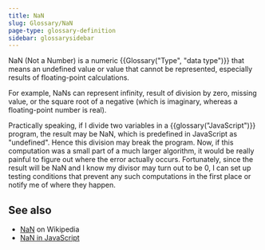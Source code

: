 ```yaml
---
title: NaN
slug: Glossary/NaN
page-type: glossary-definition
sidebar: glossarysidebar
---
```



NaN (Not a Number) is a numeric {{Glossary("Type", "data type")}} that means an undefined value or value that cannot be represented, especially results of floating-point calculations.

For example, NaNs can represent infinity, result of division by zero, missing value, or the square root of a negative (which is imaginary, whereas a floating-point number is real).

Practically speaking, if I divide two variables in a {{glossary("JavaScript")}} program, the result may be NaN, which is predefined in JavaScript as "undefined". Hence this division may break the program. Now, if this computation was a small part of a much larger algorithm, it would be really painful to figure out where the error actually occurs. Fortunately, since the result will be NaN and I know my divisor may turn out to be 0, I can set up testing conditions that prevent any such computations in the first place or notify me of where they happen.

## See also

- [NaN](https://en.wikipedia.org/wiki/NaN) on Wikipedia
- [NaN in JavaScript](/en-US/docs/Web/JavaScript/Reference/Global_Objects/NaN)
